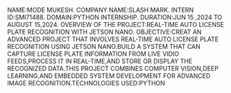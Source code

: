 NAME:MODE MUKESH. COMPANY NAME:SLASH MARK. INTERN ID:SMI71488. DOMAIN:PYTHON INTERNSHIP. DURATION:JUN 15 ,2024 TO AUGUST 15,2024. OVERVIEW OF THE PROJECT:REAL-TIME AUTO LICENSE PLATE RECOGNITION WITH JETSON NANO. OBJECTIVE:CREAT AN ADVANCED PROJECT THAT INVOLVES REAL-TIME AUTO LICENSE PLATE RECOGNITION USING JETSON NANO.BUILD A SYSTEM THAT CAN CAPTURE LICENSE PLATE INFORMATION FROM LIVE VIDIO FEEDS,PROCESS IT IN REAL-TIME,AND STORE OR DISPLAY THE RECOGNIZED DATA.THIS PROJECT COMBINES COMPUTER VISION,DEEP LEARNING,AND EMBEDDED SYSTEM DEVELOPMENT FOR ADVANCED IMAGE RECOGNITION.TECHNOLOGIES USED:PYTHON
